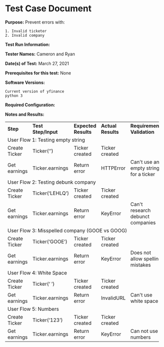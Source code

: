 # Test Case Document

**Purpose:** Prevent errors with:

    1. Invalid ticketer
    2. Invalid company

**Test Run Information:** 

**Tester Names:** Cameron and Ryan

**Date(s) of Test:** March 27, 2021

**Prerequisites for this test:** None

**Software Versions:**

	Current version of yfinance
	python 3

**Required Configuration:**

**Notes and Results:**


<table>
  <tr>
  <td><b>Step</b>
   </td>
   <td><b>Test Step/Input</b>
   </td>
   <td><b>Expected Results</b>
   </td>
   <td><b>Actual Results</b>
   </td>
   <td><b>Requirements Validation</b>
   </td>
   <td><b>Pass/Fail</b>
   </td>
  </tr>
  <tr>
   <td colspan="6" >User Flow 1: Testing empty string
   </td>
  </tr>
  <tr>
   <td>Create Ticker
   </td>
   <td>Ticker(‘’)
   </td>
   <td>Ticker created
   </td>
   <td>Ticker created
   </td>
   <td>
   </td>
   <td>Pass
   </td>
  </tr>
  <tr>
   <td>Get earnings
   </td>
   <td>Ticker.earnings
   </td>
   <td>Return error
   </td>
   <td>HTTPError
   </td>
   <td>Can't use an empty string for a ticker
   </td>
   <td>Pass
   </td>
  </tr>
  <tr>
   <td colspan="6" >User Flow 2: Testing debunk company
   </td>
  </tr>
  <tr>
   <td>Create Ticker
   </td>
   <td>Ticker(‘LEHLQ’)
   </td>
   <td>Ticker created
   </td>
   <td>Ticker created
   </td>
   <td>
   </td>
   <td>Pass
   </td>
  </tr>
  <tr>
   <td>Get earnings
   </td>
   <td>Ticker.earnings
   </td>
   <td>Return error
   </td>
   <td>KeyError
   </td>
   <td>Can't research debunct companies
   </td>
   <td>Pass
   </td>
  </tr>
  <tr>
   <td colspan="6" >User Flow 3: Misspelled company (GOOE vs GOOG)
   </td>
  </tr>
  <tr>
   <td>Create Ticker
   </td>
   <td>Ticker(‘GOOE’)
   </td>
   <td>Ticker created
   </td>
   <td>Ticker created
   </td>
   <td>
   </td>
   <td>Pass
   </td>
  </tr>
  <tr>
   <td>Get earnings
   </td>
   <td>Ticker.earnings
   </td>
   <td>Return error
   </td>
   <td>KeyError
   </td>
   <td>Does not allow spelling mistakes
   </td>
   <td>Pass
   </td>
  </tr>
  <tr>
   <td colspan="6" >User Flow 4: White Space
   </td>
  </tr>
  <tr>
   <td>Create Ticker
   </td>
   <td>Ticker(‘ ’)
   </td>
   <td>Ticker created
   </td>
   <td>Ticker created
   </td>
   <td>
   </td>
   <td>Pass
   </td>
  </tr>
  <tr>
   <td>Get earnings
   </td>
   <td>Ticker.earnings
   </td>
   <td>Return error
   </td>
   <td>InvalidURL
   </td>
   <td>Can't use white space
   </td>
   <td>Pass
   </td>
  </tr>
  <tr>
   <td colspan="6" >User Flow 5: Numbers
   </td>
  </tr>
  <tr>
   <td>Create Ticker
   </td>
   <td>Ticker(‘123’)
   </td>
   <td>Ticker created
   </td>
   <td>Ticker created
   </td>
   <td>
   </td>
   <td>Pass
   </td>
  </tr>
  <tr>
   <td>Get earnings
   </td>
   <td>Ticker.earnings
   </td>
   <td>Return error
   </td>
   <td>KeyError
   </td>
   <td>Can not use numbers
   </td>
   <td>Pass
   </td>
  </tr>
</table>

